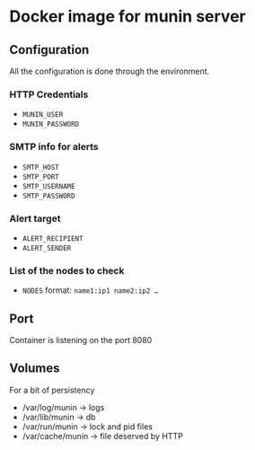 # Docker image for munin server

## Configuration

All the configuration is done through the environment.

### HTTP Credentials 

* `MUNIN_USER`
* `MUNIN_PASSWORD`

### SMTP info for alerts

* `SMTP_HOST`
* `SMTP_PORT`
* `SMTP_USERNAME`
* `SMTP_PASSWORD`

### Alert target

* `ALERT_RECIPIENT`
* `ALERT_SENDER`

### List of the nodes to check

* `NODES` format: `name1:ip1 name2:ip2 …`

## Port

Container is listening on the port 8080

## Volumes

For a bit of persistency

* /var/log/munin   -> logs
* /var/lib/munin   -> db
* /var/run/munin   -> lock and pid files
* /var/cache/munin -> file deserved by HTTP
